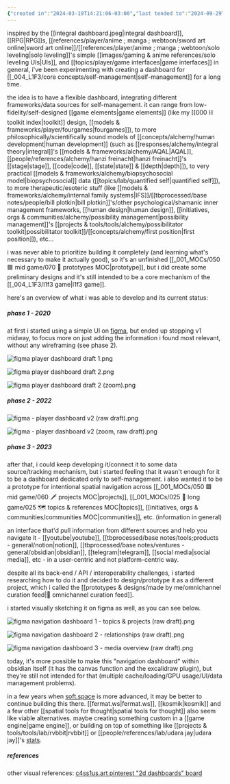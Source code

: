 ```yaml
---
{"created in":"2024-03-19T14:21:06-03:00","last tended to":"2024-09-29T14:39:57-03:00","aliases":["player dashboard"],"tags":["🌿","prototype","l1f3","lab","spatialnavigation","quantifiedself","selfmanagement","design","player"],"dg-publish":true,"notestage":["🌿"],"permalink":"/prototypes-and-designs/made-by-me/l1f3-player-dashboard/","dgPassFrontmatter":true,"created":"2024-03-19T14:21:06.710-03:00","updated":"2024-09-29T14:39:58.431-03:00"}
---
```


inspired by the [[integral dashboard.jpeg|integral dashboard]], [[RPG\|RPG]]s, [[references/player/anime ; manga ; webtoon/sword art online\|sword art online]]/[[references/player/anime ; manga ; webtoon/solo leveling\|solo leveling]]'s simple [[images/gaming & anime references/solo leveling UIs\|UIs]], and [[topics/player/game interfaces\|game interfaces]] in general, i've been experimenting with creating a dashboard for [[_004_L1F3/core concepts/self-management\|self-management]] for a long time.

the idea is to have a flexible dashboard, integrating different frameworks/data sources for self-management. it can range from low-fidelity/self-designed [[game elements\|game elements]] (like my [[000 ⛓ toolkit index\|toolkit]] design, [[models & frameworks/player/fourgames\|fourgames]]), to more philosophically/scientifically sound models of [[concepts/alchemy/human development\|human development]] (such as [[responses/alchemy/integral theory\|integral]]'s [[models & frameworks/alchemy/AQAL\|AQAL]], [[people/references/alchemy/hanzi freinacht\|hanzi freinacht]]'s [[stage\|stage]], [[code\|code]], [[state\|state]] & [[depth\|depth]]), to very practical [[models & frameworks/alchemy/biopsychosocial model\|biopsychosocial]] data ([[topics/lab/quantified self\|quantified self]]), to more therapeutic/esoteric stuff (like [[models & frameworks/alchemy/internal family systems\|IFS]]/[[tbprocessed/base notes/people/bill plotkin\|bill plotkin]]'s/other psychological/shamanic inner management frameworks, [[human design\|human design]], [[initiatives, orgs & communities/alchemy/possibility management\|possibility management]]'s [[projects & tools/tools/alchemy/possibilitator toolkit\|possibilitator toolkit]]/[[concepts/alchemy/first position\|first position]]), etc...

i was never able to prioritize building it completely (and learning what's necessary to make it actually good), so it's an unfinished [[_001_MOCs/050 🟩 mid game/070 🔩 prototypes MOC\|prototype]], but i did create some preliminary designs and it's still intended to be a core mechanism of the [[_004_L1F3/l1f3 game\|l1f3 game]].

here's an overview of what i was able to develop and its current status:

##### phase 1 - 2020

at first i started using a simple UI on [figma](https://www.figma.com/file/5UpGleobC3WJFckn9BNA6U/c4ss1us'-l1f3-dashboard?type=design&mode=design&t=8W2QvUSxNCEwymnl-1), but ended up stopping v1 midway, to focus more on just adding the information i found most relevant, without any wireframing (see phase 2).

![figma player dashboard draft 1.png](/img/user/images/made%20by%20me/figma%20player%20dashboard%20draft%201.png)

![figma player dashboard draft 2.png](/img/user/images/made%20by%20me/figma%20player%20dashboard%20draft%202.png)

![figma player dashboard draft 2 (zoom).png](/img/user/images/made%20by%20me/figma%20player%20dashboard%20draft%202%20(zoom).png)


##### phase 2 - 2022

![figma - player dashboard v2 (raw draft).png](/img/user/images/made%20by%20me/figma%20-%20player%20dashboard%20v2%20(raw%20draft).png)

![figma - player dashboard v2 (zoom, raw draft).png](/img/user/images/made%20by%20me/figma%20-%20player%20dashboard%20v2%20(zoom,%20raw%20draft).png)

##### phase 3 - 2023

after that, i could keep developing it/connect it to some data source/tracking mechanism, but i started feeling that it wasn't enough for it to be a dashboard dedicated only to self-management. i also wanted it to be a prototype for intentional spatial navigation across [[_001_MOCs/050 🟩 mid game/060 🗡 projects MOC\|projects]], [[_001_MOCs/025 🔷 long game/025 🗺 topics & references MOC\|topics]], [[initiatives, orgs & communities/communities MOC\|communities]], etc. (information in general)

an interface that'd pull information from different sources and help you navigate it - [[youtube\|youtube]], [[tbprocessed/base notes/tools;products - general/notion\|notion]], [[tbprocessed/base notes/ventures - general/obsidian\|obsidian]], [[telegram\|telegram]], [[social media\|social media]], etc - in a user-centric and not platform-centric way.

despite all its back-end / API / interoperability challenges, i started researching how to do it and decided to design/prototype it as a different project, which i called the [[prototypes & designs/made by me/omnichannel curation feed\|📲 omnichannel curation feed]].

i started visually sketching it on figma as well, as you can see below.

![figma navigation dashboard 1 - topics & projects (raw draft).png](/img/user/images/made%20by%20me/figma%20navigation%20dashboard%201%20-%20topics%20&%20projects%20(raw%20draft).png)

![figma navigation dashboard 2 - relationships (raw draft).png](/img/user/images/made%20by%20me/figma%20navigation%20dashboard%202%20-%20relationships%20(raw%20draft).png)

![figma navigation dashboard 3 - media overview (raw draft).png](/img/user/images/made%20by%20me/figma%20navigation%20dashboard%203%20-%20media%20overview%20(raw%20draft).png)

today, it's more possible to make this "navigation dashboard" within obsidian itself (it has the canvas function and the excalidraw plugin), but they're still not intended for that (multiple cache/loading/GPU usage/UI/data management problems).

in a few years when [soft.space](https://soft.space) is more advanced, it may be better to continue building this there. [[fermat.ws\|fermat.ws]], [[kosmik\|kosmik]] and a few other [[spatial tools for thought\|spatial tools for thought]] also seem like viable alternatives. maybe creating something custom in a [[game engine\|game engine]], or building on top of something like [[projects & tools/tools/lab/rvbbit\|rvbbit]] or [[people/references/lab/udara jay\|udara jay]]'s [stats](https://github.com/UdaraJay/Stats).

##### references

other visual references: [c4ss1us.art pinterest "2d dashboards" board](https://br.pinterest.com/c4ss1usart/digital-art-professional/2d-dashboards/)
